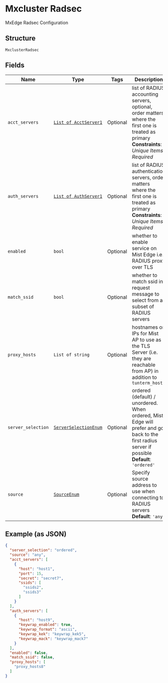 
# Mxcluster Radsec

MxEdge Radsec Configuration

## Structure

`MxclusterRadsec`

## Fields

| Name | Type | Tags | Description |
|  --- | --- | --- | --- |
| `acct_servers` | [`List of AcctServer1`](../../doc/models/acct-server-1.md) | Optional | list of RADIUS accounting servers, optional, order matters where the first one is treated as primary<br>**Constraints**: *Unique Items Required* |
| `auth_servers` | [`List of AuthServer1`](../../doc/models/auth-server-1.md) | Optional | list of RADIUS authentication servers, order matters where the first one is treated as primary<br>**Constraints**: *Unique Items Required* |
| `enabled` | `bool` | Optional | whether to enable service on Mist Edge i.e. RADIUS proxy over TLS |
| `match_ssid` | `bool` | Optional | whether to match ssid in request message to select from a subset of RADIUS servers |
| `proxy_hosts` | `List of string` | Optional | hostnames or IPs for Mist AP to use as the TLS Server (i.e. they are reachable from AP) in addition to `tunterm_hosts` |
| `server_selection` | [`ServerSelectionEnum`](../../doc/models/server-selection-enum.md) | Optional | ordered (default) / unordered. When ordered, Mist Edge will prefer and go back to the first radius server if possible<br>**Default**: `'ordered'` |
| `source` | [`SourceEnum`](../../doc/models/source-enum.md) | Optional | Specify source address to use when connecting to RADIUS servers<br>**Default**: `'any'` |

## Example (as JSON)

```json
{
  "server_selection": "ordered",
  "source": "any",
  "acct_servers": [
    {
      "host": "host1",
      "port": 15,
      "secret": "secret7",
      "ssids": [
        "ssids2",
        "ssids3"
      ]
    }
  ],
  "auth_servers": [
    {
      "host": "host9",
      "keywrap_enabled": true,
      "keywrap_format": "ascii",
      "keywrap_kek": "keywrap_kek5",
      "keywrap_mack": "keywrap_mack7"
    }
  ],
  "enabled": false,
  "match_ssid": false,
  "proxy_hosts": [
    "proxy_hosts8"
  ]
}
```

